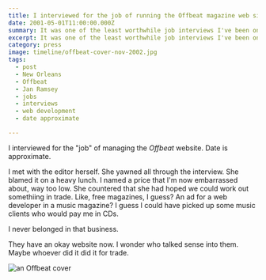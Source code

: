 ```yaml
---
title: I interviewed for the job of running the Offbeat magazine web site
date: 2001-05-01T11:00:00.000Z
summary: It was one of the least worthwhile job interviews I've been on.
excerpt: It was one of the least worthwhile job interviews I've been on.
category: press
image: timeline/offbeat-cover-nov-2002.jpg
tags:
  - post 
  - New Orleans
  - Offbeat
  - Jan Ramsey
  - jobs
  - interviews
  - web development
  - date approximate

---
```


I interviewed for the "job" of managing the _Offbeat_ website. Date is approximate.

I met with the editor herself. She yawned all through the interview. She blamed it on a heavy lunch. I named a price that I'm now embarrassed about, way too low. She countered that she had hoped we could work out somethiing in trade.
Like, free magazines, I guess? An ad for a web developer in a music magazine? I guess I could have picked up some music clients who would pay me in CDs.

I never belonged in that business.

They have an okay website now. I wonder who talked sense into them. Maybe whoever did it did it for trade.


![an Offbeat cover](/static/img/press/offbeat-cover-nov-2002.jpg "an Offbeat cover")